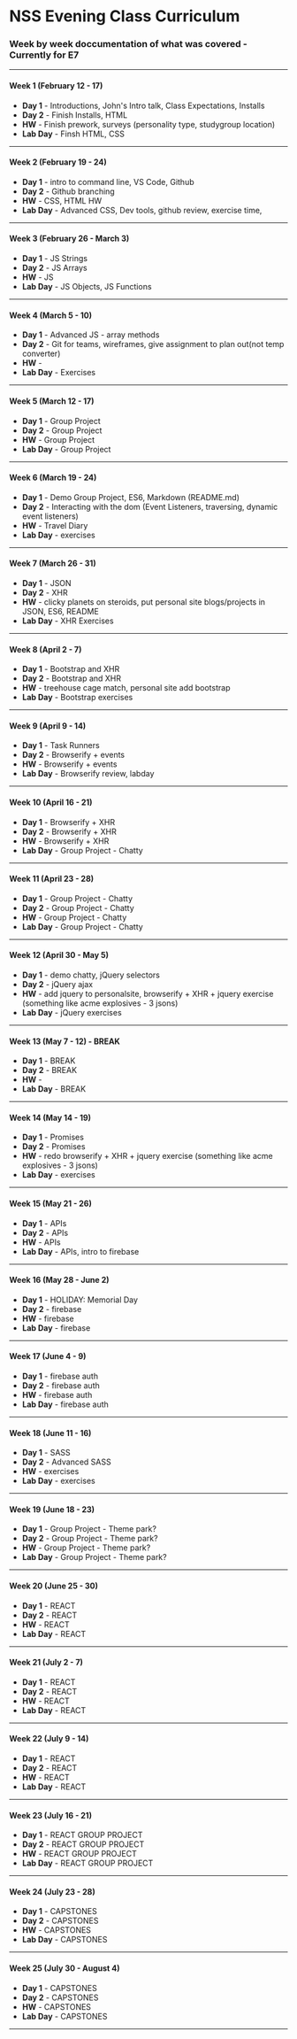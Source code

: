 # NSS Evening Class Curriculum

### Week by week doccumentation of what was covered - Currently for E7

***

#### Week 1 (February 12 - 17)
* **Day 1** - Introductions, John's Intro talk, Class Expectations, Installs
* **Day 2** - Finish Installs, HTML
* **HW** - Finish prework, surveys (personality type, studygroup location)
* **Lab Day** - Finsh HTML, CSS

***

#### Week 2 (February 19 - 24)
* **Day 1** - intro to command line, VS Code, Github
* **Day 2** - Github branching
* **HW** - CSS, HTML HW
* **Lab Day** - Advanced CSS, Dev tools,  github review, exercise time,

***

#### Week 3 (February 26 - March 3)
* **Day 1** - JS Strings
* **Day 2** - JS Arrays
* **HW** - JS
* **Lab Day** - JS Objects, JS Functions

***

#### Week 4 (March 5 - 10)
* **Day 1** - Advanced JS - array methods
* **Day 2** -  Git for teams, wireframes, give assignment to plan out(not temp converter)
* **HW** -
* **Lab Day** - Exercises

***

#### Week 5 (March 12 - 17)
* **Day 1** - Group Project
* **Day 2** - Group Project
* **HW** - Group Project
* **Lab Day** - Group Project

***

#### Week 6 (March 19 - 24)
* **Day 1** - Demo Group Project, ES6, Markdown (README.md)
* **Day 2** -  Interacting with the dom (Event Listeners, traversing, dynamic event listeners)
* **HW** - Travel Diary
* **Lab Day** - exercises

***

#### Week 7 (March 26 - 31)
* **Day 1** - JSON
* **Day 2** - XHR
* **HW** -  clicky planets on steroids, put personal site blogs/projects in JSON, ES6, README
* **Lab Day** - XHR Exercises

***

#### Week 8 (April 2 - 7)
* **Day 1** - Bootstrap and XHR
* **Day 2** - Bootstrap and XHR
* **HW** - treehouse cage match, personal site add bootstrap
* **Lab Day** - Bootstrap exercises

***

#### Week 9 (April 9 - 14)
* **Day 1** - Task Runners
* **Day 2** - Browserify + events
* **HW** - Browserify + events
* **Lab Day** - Browserify review, labday

***

#### Week 10 (April 16 - 21)
* **Day 1** - Browserify + XHR
* **Day 2** - Browserify + XHR
* **HW** - Browserify + XHR
* **Lab Day** -  Group Project - Chatty

***
#### Week 11 (April 23 - 28)
* **Day 1** - Group Project - Chatty
* **Day 2** - Group Project - Chatty
* **HW** - Group Project - Chatty
* **Lab Day** - Group Project - Chatty

***

#### Week 12 (April 30 - May 5)
* **Day 1** - demo chatty, jQuery selectors
* **Day 2** - jQuery ajax
* **HW** - add jquery to personalsite, browserify + XHR + jquery exercise (something like acme explosives - 3 jsons)
* **Lab Day** - jQuery exercises

***

#### Week 13 (May 7 - 12) - BREAK
* **Day 1** - BREAK
* **Day 2** - BREAK
* **HW** -
* **Lab Day** - BREAK

***

#### Week 14 (May 14 - 19)
* **Day 1** - Promises
* **Day 2** - Promises
* **HW** - redo browserify + XHR + jquery exercise (something like acme explosives - 3 jsons)
* **Lab Day** - exercises

***

#### Week 15 (May 21 - 26)
* **Day 1** - APIs
* **Day 2** - APIs
* **HW** - APIs
* **Lab Day** - APIs, intro to firebase

***

#### Week 16 (May 28 - June 2)
* **Day 1** - HOLIDAY: Memorial Day
* **Day 2** - firebase
* **HW** - firebase
* **Lab Day** - firebase

***

#### Week 17 (June 4 - 9)
* **Day 1** - firebase auth
* **Day 2** - firebase auth
* **HW** - firebase auth
* **Lab Day** - firebase auth

***

#### Week 18 (June 11 - 16)
* **Day 1** - SASS
* **Day 2** - Advanced SASS
* **HW** - exercises
* **Lab Day** - exercises

***

#### Week 19 (June 18 - 23)
* **Day 1** - Group Project - Theme park?
* **Day 2** - Group Project - Theme park?
* **HW** - Group Project - Theme park?
* **Lab Day** - Group Project - Theme park?

***

#### Week 20 (June 25 - 30)
* **Day 1** - REACT
* **Day 2** - REACT
* **HW** - REACT
* **Lab Day** - REACT

***

#### Week 21 (July 2 - 7)
* **Day 1** - REACT
* **Day 2** - REACT
* **HW** - REACT
* **Lab Day** - REACT

***

#### Week 22 (July 9 - 14)
* **Day 1** - REACT
* **Day 2** - REACT
* **HW** - REACT
* **Lab Day** - REACT

***

#### Week 23 (July 16 - 21)
* **Day 1** - REACT GROUP PROJECT
* **Day 2** - REACT GROUP PROJECT
* **HW** - REACT GROUP PROJECT
* **Lab Day** - REACT GROUP PROJECT

***

#### Week 24 (July 23 - 28)
* **Day 1** - CAPSTONES
* **Day 2** - CAPSTONES
* **HW** - CAPSTONES
* **Lab Day** - CAPSTONES

***

#### Week 25 (July 30 - August 4)
* **Day 1** - CAPSTONES
* **Day 2** - CAPSTONES
* **HW** - CAPSTONES
* **Lab Day** - CAPSTONES

***
